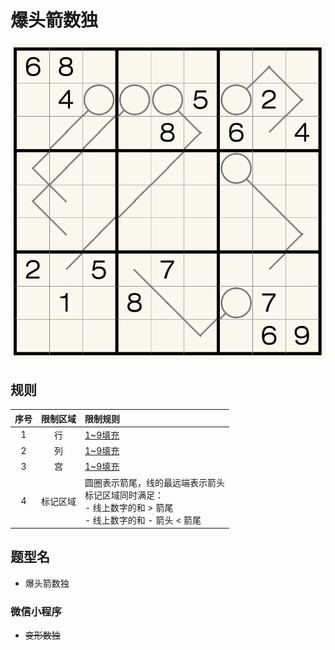 # 爆头箭数独
<!-- START doctoc generated TOC please keep comment here to allow auto update -->
<!-- DON'T EDIT THIS SECTION, INSTEAD RE-RUN doctoc TO UPDATE -->

<!-- END doctoc generated TOC please keep comment here to allow auto update -->

![题](../../../../images/sudoku/爆头箭数独.png)

## 规则

| 序号 | 限制区域 | 限制规则 |
| :---: | :---: | :--- |
| 1 | 行 | [1~9填充] |
| 2 | 列 | [1~9填充] |
| 3 | 宫 | [1~9填充] |
| 4 | 标记区域 | 圆圈表示箭尾，线的最远端表示箭头 <br/>标记区域同时满足： <br/>- 线上数字的和 > 箭尾<br/>- 线上数字的和 - 箭头 < 箭尾 |

## 题型名

- 爆头箭数独

### 微信小程序

- ~~变形数独~~

[1~9填充]: ../../../../rules/rules.md#1to9填充
